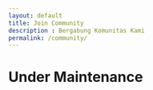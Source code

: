 ```yaml
---
layout: default
title: Join Community
description : Bergabung Komunitas Kami
permalink: /community/
---
```

 

<div class="container py-5">
    <h1 class="py-5">Under Maintenance</h1>
</div>
